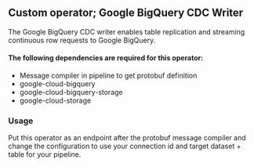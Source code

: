 ## Custom operator; Google BigQuery CDC Writer

The Google BigQuery CDC writer enables table replication and streaming continuous row requests to Google BigQuery. 

#### The following dependencies are required for this operator:

* Message compiler in pipeline to get protobuf definition
* google-cloud-bigquery
* google-cloud-bigquery-storage
* google-cloud-storage

### Usage

Put this operator as an endpoint after the protobuf message compiler and change the configuration to use your connection id and target dataset + table for your pipeline.